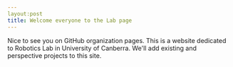 ```yaml
---
layout:post
title: Welcome everyone to the Lab page
---
```


Nice to see you on GitHub organization pages. This is a website dedicated to Robotics Lab in University of Canberra. 
We'll add existing and perspective projects to this site. 

